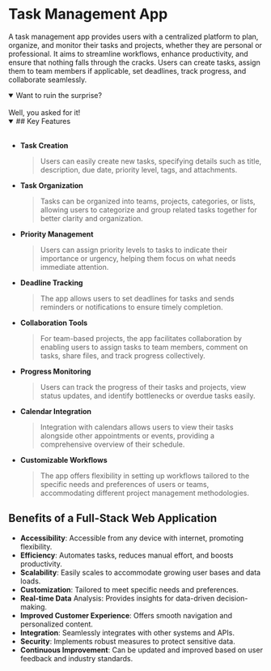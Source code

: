 # Task Management App

A task management app provides users with a centralized platform to plan, organize, and monitor their tasks and projects, whether they are personal or professional. It aims to streamline workflows, enhance productivity, and ensure that nothing falls through the cracks. Users can create tasks, assign them to team members if applicable, set deadlines, track progress, and collaborate seamlessly.

<details open>
<summary>Want to ruin the surprise?</summary>
<br>
Well, you asked for it!
</details>

<details open>
<summary> ## Key Features </summary>
<br>

- **Task Creation**
  > Users can easily create new tasks, specifying details such as title, description, due date, priority level, tags, and attachments.

- **Task Organization**
  > Tasks can be organized into teams, projects, categories, or lists, allowing users to categorize and group related tasks together for better clarity and organization.

- **Priority Management**
  > Users can assign priority levels to tasks to indicate their importance or urgency, helping them focus on what needs immediate attention.

- **Deadline Tracking**
  > The app allows users to set deadlines for tasks and sends reminders or notifications to ensure timely completion.

- **Collaboration Tools**
  > For team-based projects, the app facilitates collaboration by enabling users to assign tasks to team members, comment on tasks, share files, and track progress collectively.

- **Progress Monitoring**
  > Users can track the progress of their tasks and projects, view status updates, and identify bottlenecks or overdue tasks easily.

- **Calendar Integration**
  > Integration with calendars allows users to view their tasks alongside other appointments or events, providing a comprehensive overview of their schedule.

- **Customizable Workflows**
  > The app offers flexibility in setting up workflows tailored to the specific needs and preferences of users or teams, accommodating different project management methodologies.
</details>

## Benefits of a Full-Stack Web Application

- **Accessibility**: Accessible from any device with internet, promoting flexibility.
- **Efficiency**: Automates tasks, reduces manual effort, and boosts productivity.
- **Scalability**: Easily scales to accommodate growing user bases and data loads.
- **Customization**: Tailored to meet specific needs and preferences.
- **Real-time Data** Analysis: Provides insights for data-driven decision-making.
- **Improved Customer Experience**: Offers smooth navigation and personalized content.
- **Integration**: Seamlessly integrates with other systems and APIs.
- **Security**: Implements robust measures to protect sensitive data.
- **Continuous Improvement**: Can be updated and improved based on user feedback and industry standards.
